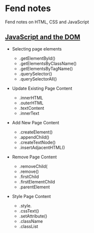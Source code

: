 # Fend notes

Fend notes on HTML, CSS and JavaScript

## [JavaScript and the DOM](dom-and-js.md)

* Selecting page elements
   * .getElementById()
   * .getElementsByClassName()
   * .getElementsByTagName()
   * .querySelector()
   * .querySelectorAll()

* Update Existing Page Content
   * .innerHTML
   * .outerHTML
   * .textContent
   * .innerText

* Add New Page Content
  * .createElement()
  * .appendChild()
  * .createTextNode()
  * .insertAdjacentHTML()

* Remove Page Content
  * .removeChild(
  * .remove()
  * .firstChild
  * .firstElementChild
  * .parentElement

* Style Page Content
  * .style.<property>
  * .cssText()
  * .setAttribute()
  * .className
  * .classList
